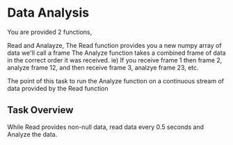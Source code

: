 # Data Analysis

You are provided 2 functions,

Read and Analayze,
The Read function provides you a new numpy array of data we'll call a frame
The Analyze function takes a combined frame of data in the correct order it was received.
ie) If you receive frame 1 then frame 2, analyze frame 12, and then receive frame 3, analzye frame 23, etc.

The point of this task to run the Analyze function on 
a continuous stream of data provided by the Read function

## Task Overview
While Read provides non-null data, read data every 0.5 seconds and Analyze the data.